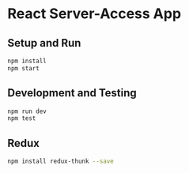 # React Server-Access App

## Setup and Run

```bash
npm install
npm start
```

## Development and Testing

```bash
npm run dev
npm test
```

## Redux

```bash
npm install redux-thunk --save
```

